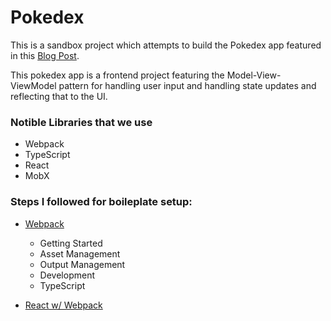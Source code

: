 # Pokedex
This is a sandbox project which attempts to build the Pokedex app featured in this [Blog Post](https://medium.cobeisfresh.com/level-up-your-react-architecture-with-mvvm-a471979e3f21).

This pokedex app is a frontend project featuring the Model-View-ViewModel pattern for handling user input and handling state updates and reflecting that to the UI.

### Notible Libraries that we use
* Webpack
* TypeScript
* React
* MobX

### Steps I followed for boileplate setup:
* [Webpack](https://webpack.js.org/guides/)
    * Getting Started
    * Asset Management
    * Output Management
    * Development
    * TypeScript

* [React w/ Webpack](https://www.typescriptlang.org/docs/handbook/react-&-webpack.html)